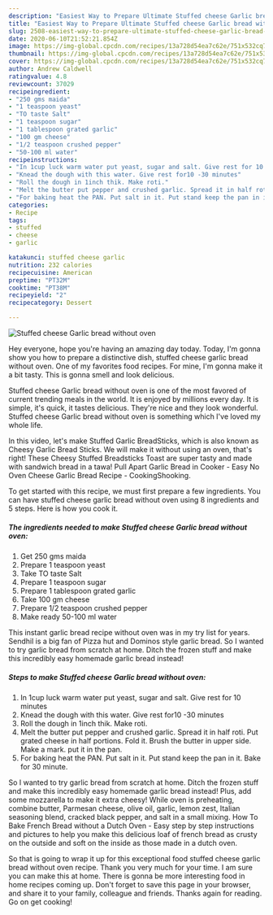 ```yaml
---
description: "Easiest Way to Prepare Ultimate Stuffed cheese Garlic bread without oven"
title: "Easiest Way to Prepare Ultimate Stuffed cheese Garlic bread without oven"
slug: 2508-easiest-way-to-prepare-ultimate-stuffed-cheese-garlic-bread-without-oven
date: 2020-06-10T21:52:21.854Z
image: https://img-global.cpcdn.com/recipes/13a728d54ea7c62e/751x532cq70/stuffed-cheese-garlic-bread-without-oven-recipe-main-photo.jpg
thumbnail: https://img-global.cpcdn.com/recipes/13a728d54ea7c62e/751x532cq70/stuffed-cheese-garlic-bread-without-oven-recipe-main-photo.jpg
cover: https://img-global.cpcdn.com/recipes/13a728d54ea7c62e/751x532cq70/stuffed-cheese-garlic-bread-without-oven-recipe-main-photo.jpg
author: Andrew Caldwell
ratingvalue: 4.8
reviewcount: 37029
recipeingredient:
- "250 gms maida"
- "1 teaspoon yeast"
- "TO taste Salt"
- "1 teaspoon sugar"
- "1 tablespoon grated garlic"
- "100 gm cheese"
- "1/2 teaspoon crushed pepper"
- "50-100 ml water"
recipeinstructions:
- "In 1cup luck warm water put yeast, sugar and salt. Give rest for 10 minutes"
- "Knead the dough with this water. Give rest for10 -30 minutes"
- "Roll the dough in 1inch thik. Make roti."
- "Melt the butter put pepper and crushed garlic. Spread it in half roti. Put grated cheese in half portions. Fold it. Brush the butter in upper side. Make a mark. put it in the pan."
- "For baking heat the PAN. Put salt in it. Put stand keep the pan in it. Bake for 30 minute."
categories:
- Recipe
tags:
- stuffed
- cheese
- garlic

katakunci: stuffed cheese garlic 
nutrition: 232 calories
recipecuisine: American
preptime: "PT32M"
cooktime: "PT38M"
recipeyield: "2"
recipecategory: Dessert

---
```



![Stuffed cheese Garlic bread without oven](https://img-global.cpcdn.com/recipes/13a728d54ea7c62e/751x532cq70/stuffed-cheese-garlic-bread-without-oven-recipe-main-photo.jpg)

Hey everyone, hope you're having an amazing day today. Today, I'm gonna show you how to prepare a distinctive dish, stuffed cheese garlic bread without oven. One of my favorites food recipes. For mine, I'm gonna make it a bit tasty. This is gonna smell and look delicious.

Stuffed cheese Garlic bread without oven is one of the most favored of current trending meals in the world. It is enjoyed by millions every day. It is simple, it's quick, it tastes delicious. They're nice and they look wonderful. Stuffed cheese Garlic bread without oven is something which I've loved my whole life.

In this video, let&#39;s make Stuffed Garlic BreadSticks, which is also known as Cheesy Garlic Bread Sticks. We will make it without using an oven, that&#39;s right! These Cheesy Stuffed Breadsticks Toast are super tasty and made with sandwich bread in a tawa! Pull Apart Garlic Bread in Cooker - Easy No Oven Cheese Garlic Bread Recipe - CookingShooking.


To get started with this recipe, we must first prepare a few ingredients. You can have stuffed cheese garlic bread without oven using 8 ingredients and 5 steps. Here is how you cook it.

<!--inarticleads1-->

##### The ingredients needed to make Stuffed cheese Garlic bread without oven:

1. Get 250 gms maida
1. Prepare 1 teaspoon yeast
1. Take TO taste Salt
1. Prepare 1 teaspoon sugar
1. Prepare 1 tablespoon grated garlic
1. Take 100 gm cheese
1. Prepare 1/2 teaspoon crushed pepper
1. Make ready 50-100 ml water


This instant garlic bread recipe without oven was in my try list for years. Sendhil is a big fan of Pizza hut and Dominos style garlic bread. So I wanted to try garlic bread from scratch at home. Ditch the frozen stuff and make this incredibly easy homemade garlic bread instead! 

<!--inarticleads2-->

##### Steps to make Stuffed cheese Garlic bread without oven:

1. In 1cup luck warm water put yeast, sugar and salt. Give rest for 10 minutes
1. Knead the dough with this water. Give rest for10 -30 minutes
1. Roll the dough in 1inch thik. Make roti.
1. Melt the butter put pepper and crushed garlic. Spread it in half roti. Put grated cheese in half portions. Fold it. Brush the butter in upper side. Make a mark. put it in the pan.
1. For baking heat the PAN. Put salt in it. Put stand keep the pan in it. Bake for 30 minute.


So I wanted to try garlic bread from scratch at home. Ditch the frozen stuff and make this incredibly easy homemade garlic bread instead! Plus, add some mozzarella to make it extra cheesy! While oven is preheating, combine butter, Parmesan cheese, olive oil, garlic, lemon zest, Italian seasoning blend, cracked black pepper, and salt in a small mixing. How To Bake French Bread without a Dutch Oven - Easy step by step instructions and pictures to help you make this delicious loaf of french bread as crusty on the outside and soft on the inside as those made in a dutch oven. 

So that is going to wrap it up for this exceptional food stuffed cheese garlic bread without oven recipe. Thank you very much for your time. I am sure you can make this at home. There is gonna be more interesting food in home recipes coming up. Don't forget to save this page in your browser, and share it to your family, colleague and friends. Thanks again for reading. Go on get cooking!
